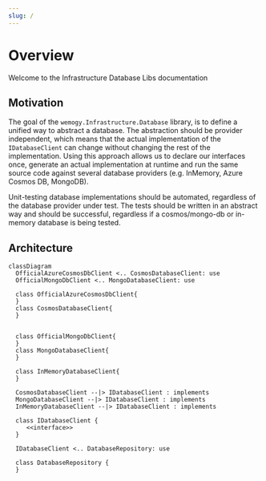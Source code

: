 ```yaml
---
slug: /
---
```


# Overview

Welcome to the Infrastructure Database Libs documentation

## Motivation

The goal of the `wemogy.Infrastructure.Database` library, is to define a unified way to abstract a database. The abstraction should be provider independent, which means that the actual implementation of the `IDatabaseClient` can change without changing the rest of the implementation. Using this approach allows us to declare our interfaces once, generate an actual implementation at runtime and run the same source code against several database providers (e.g. InMemory, Azure Cosmos DB, MongoDB).

Unit-testing database implementations should be automated, regardless of the database provider under test. The tests should be written in an abstract way and should be successful, regardless if a cosmos/mongo-db or in-memory database is being tested.

## Architecture

```mermaid
classDiagram
  OfficialAzureCosmosDbClient <.. CosmosDatabaseClient: use
  OfficialMongoDbClient <.. MongoDatabaseClient: use

  class OfficialAzureCosmosDbClient{
  }
  class CosmosDatabaseClient{
  }


  class OfficialMongoDbClient{
  }
  class MongoDatabaseClient{
  }

  class InMemoryDatabaseClient{
  }

  CosmosDatabaseClient --|> IDatabaseClient : implements
  MongoDatabaseClient --|> IDatabaseClient : implements
  InMemoryDatabaseClient --|> IDatabaseClient : implements

  class IDatabaseClient {
     <<interface>>
  }

  IDatabaseClient <.. DatabaseRepository: use

  class DatabaseRepository {
  }
```
